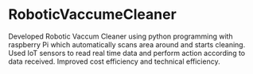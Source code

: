 # RoboticVaccumeCleaner
Developed Robotic Vaccum Cleaner using python programming with raspberry Pi which automatically scans area around and starts cleaning. Used IoT sensors to read real time data and perform action according to data received. Improved cost efficiency and technical efficiency.
